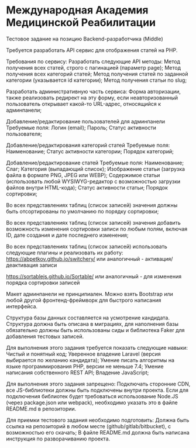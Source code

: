 # Международная Академия Медицинской Реабилитации



Тестовое задание на позицию Backend-разработчика (Middle)

Требуется разработать API сервис для отображения статей на PHP.

Требования по сервису:
Разработать следующие API методы:
Метод получения всех статей, строго с пагинацией (параметр page);
Метод получения всех категорий статей;
Метод получения статей по заданной категории (указывается id категории);
Метод получения статьи по slug;


Разработать административную часть сервиса:
Форма авторизации, также реализовать редирект на эту форму, если неавторизованный пользователь открывает какой-то URL-адрес, относящийся к админпанели;


Добавление/редактирование пользователей для админпанели
Требуемые поля:
Логин (email);
Пароль;
Статус активности пользователя;


Добавление/редактирования категорий статей
Требуемые поля:
Наименование;
Статус активности категории;
Порядок категорий;


Добавление/редактирование статей
Требуемые поля:
Наименование;
Слаг;
Категория (выпадающий список);
Изображение статьи (загрузка файла в формате PNG, JPEG или WEBP);
Содержимое статьи (использовать любой WYSIWYG-редактор с возможностью загрузки файлов внутри HTML-кода);
Статус активности статьи;
Порядок сортировки;


Во всех представлениях таблиц (список записей) значения должны быть отсортированы по умолчанию по порядку сортировки;


Во всех представлениях таблиц (список записей) значения добавить возможность изменения сортировки записи по любым полям, включая ID, дате создания и дате последнего изменения;


Во всех представлениях таблиц (список записей) использовать следующие плагины и реализовать их работу:
https://abpetkov.github.io/switchery/ или аналогичный - активация/деактивация записи


https://sortablejs.github.io/Sortable/ или аналогичный - для изменения порядка сортировки записей

Макет админпанели не принципиален. Можно взять Bootstrap или любой другой фронтенд-фреймворк для быстрого написания интерфейса.

Структура базы данных составляется на усмотрение кандидата. Структура должна быть описана в миграциях, для наполнения базы обязательно должны быть использованы сиды и библиотека Faker для добавления тестовых записей.

Для выполнения этого задания требуется показать следующие навыки:
Чистый и понятный код;
Уверенное владение Laravel (версия выбирается по желанию кандидата);
Умение писать алгоритмы на языке программирования PHP, версии не меньше 7.4;
Умение написания собственного REST API;
Владение JavaScript;

Для выполнения этого задания запрещено:
Подключать сторонние CDN, все JS-библиотеки должны быть подключены внутри проекта. Если для подключения библиотек будет требоваться использование Node.JS (через package.json или webpack), необходимо указать это в файле README.md в репозитории.

Для приемки тестового задания необходимо подготовить:
Должна быть ссылка на репозиторий в любом месте (github/gitlab/bitbucket), с возможностью его скачать;
В файле README.md должна быть написана инструкция по разворачиванию проекта.


